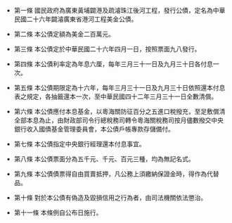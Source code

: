 * 第一條 國民政府為廣東黃埔闢港及疏濬珠江後河工程，發行公債，定名為中華民國二十六年闢濬廣東省港河工程美金公債。

* 第二條 本公債定額為美金二百萬元。

* 第三條 本公債定於中華民國二十六年四月一日，按照票面九八發行。

* 第四條 本公債利率定為年息六厘，每年三月三十一日及九月三十日各付息一次。

* 第五條 本公債期限定為十六年，每年三月三十一日及九月三十日依照還本付息表之規定，各抽籤還本一次，至中華民國四十二年三月三十一日全數清償。

* 第六條 本公債應付本息基金，以粵海關防征百分之五進口稅撥充，至足敷償清全部本息為止，由財政部司令行總稅務司轉令粵海關稅務司按月儘數撥交中央銀行收入國債基金管理委員會，本公債戶帳專款存儲備付。

* 第七條 本公債指定中央銀行經理還本付息事宜。

* 第八條 本公債票面分為五千元、千元、百元三種，均為無記名式。

* 第九條 本公債債票得自由買賣抵押，凡公務上須繳納保證金時，得作為代替品。

* 第十條 對於本公債有偽造及毀損信用之行為者，由司法機關依法懲治。

* 第十一條 本條例自公布日施行。


